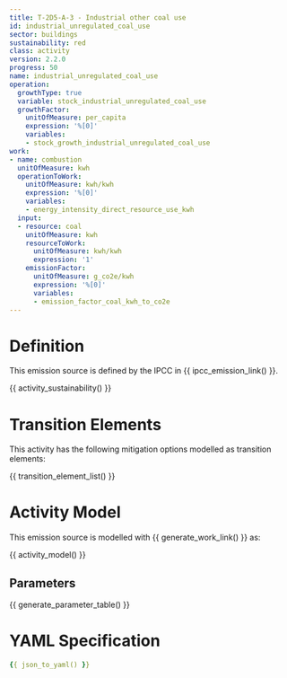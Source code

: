 ```yaml
---
title: T-2D5-A-3 - Industrial other coal use
id: industrial_unregulated_coal_use
sector: buildings
sustainability: red
class: activity
version: 2.2.0
progress: 50
name: industrial_unregulated_coal_use
operation:
  growthType: true
  variable: stock_industrial_unregulated_coal_use
  growthFactor:
    unitOfMeasure: per_capita
    expression: '%[0]'
    variables:
    - stock_growth_industrial_unregulated_coal_use
work:
- name: combustion
  unitOfMeasure: kwh
  operationToWork:
    unitOfMeasure: kwh/kwh
    expression: '%[0]'
    variables:
    - energy_intensity_direct_resource_use_kwh
  input:
  - resource: coal
    unitOfMeasure: kwh
    resourceToWork:
      unitOfMeasure: kwh/kwh
      expression: '1'
    emissionFactor:
      unitOfMeasure: g_co2e/kwh
      expression: '%[0]'
      variables:
      - emission_factor_coal_kwh_to_co2e
---
```

# Definition
This emission source is defined by the IPCC in {{ ipcc_emission_link() }}.


{{ activity_sustainability() }}

# Transition Elements

This activity has the following mitigation options modelled as transition elements:

{{ transition_element_list() }}

# Activity Model
This emission source is modelled with {{ generate_work_link() }} as:

{{ activity_model() }}

## Parameters

{{ generate_parameter_table() }}

# YAML Specification

```yaml
{{ json_to_yaml() }}
```